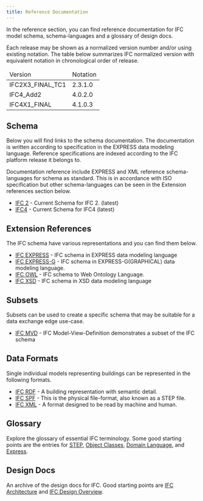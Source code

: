 ```yaml
---
title: Reference Documentation
---
```

In the reference section, you can find reference documentation for IFC model schema, schema-languages and a glossary of design docs.

Each release may be shown as a normalized version number and/or using existing notation. The table below summarizes IFC normalized version with equivalent notation in chronological order of release.

<table>
  <thead>
    <tr>
      <td>Version</td>
      <td>Notation</td>
    </tr>
  </thead>
  <tbody>
    <tr>
      <td>IFC2X3_FINAL_TC1</td>
      <td>2.3.1.0</td>
    </tr>
    <tr>
      <td>IFC4_Add2</td>
      <td>4.0.2.0</td>
    </tr>
    <tr>
      <td>IFC4X1_FINAL</td>
      <td>4.1.0.3</td>
    </tr>
  </tbody>
</table>  

## Schema

Below you will find links to the schema documentation. The documentation is written according to specification in the EXPRESS data modeling language. Reference specifications are indexed according to the IFC platform release it belongs to.

Documentation reference include EXPRESS and XML reference schema-languages for schema as standard. This is in accordance with ISO specification but other schema-languages can be seen in the Extension references section below.

* [IFC 2](/docs/reference/schema/ifc2x3-tc1/overview.md) - Current Schema for IFC 2. (latest)
* [IFC4](/docs/reference/schema/ifc4_Add2/overview.md) - Current Schema for IFC4 (latest)

## Extension References

The IFC schema have various representations and you can find them below.

* [IFC EXPRESS](/docs/reference/schema-languages/ifc-express/express-overview/) - IFC schema in EXPRESS data modeling language
* [IFC EXPRESS-G](/docs/reference/schema-languages/ifc-express/express-g-overview/) - IFC schema in EXPRESS-G(GRAPHICAL) data modeling language.
* [IFC OWL](/docs/reference/schema-languages/ifc-owl/owl-overview/) - IFC schema to Web Ontology Language.
* [IFC XSD](/docs/reference/schema-languages/ifc-xml-xsd/xml-overview/) - IFC schema in XSD data modeling language

## Subsets

Subsets can be used to create a specific schema that may be suitable for a data exchange edge use-case.

* [IFC MVD](/docs/reference/subset/ifc-mvd/mvd-overview/) - IFC Model-View-Definition demonstrates a subset of the IFC schema

## Data Formats

Single individual models representing buildings can be represented in the following formats.

* [IFC RDF](/docs/reference/data-formats/ifc-rdf/rdf-overview/) - A building representation with semantic detail.
* [IFC SPF](/docs/reference/data-formats/ifc-spf/spf-overview/) - This is the physical file-format, also known as a STEP file.
* [IFC XML](/docs/reference/data-formats/ifc-xml/xml-overview/) - A format designed to be read by machine and human.


## Glossary

Explore the glossary of essential IFC terminology. Some good starting points are the entries for [STEP](/docs/), [Object Classes](/docs/), [Domain Language](/docs/), and [Express](/docs/).

## Design Docs

An archive of the design docs for IFC. Good starting points are [IFC Architecture](https://github.com/) and [IFC Design Overview](https://github.com/).

